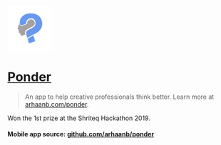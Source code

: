 <img src="./src/assets/logo.svg" width="20%" />

# [Ponder](https://arhaanb.com/ponder)

> An app to help creative professionals think better. Learn more at [arhaanb.com/ponder](https://arhaanb.com/ponder).

Won the 1st prize at the Shriteq Hackathon 2019.

#### Mobile app source: [github.com/arhaanb/ponder](https://github.com/arhaanb/ponder)
